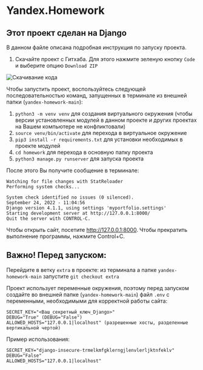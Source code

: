 # Yandex.Homework

## Этот проект сделан на Django

В данном файле описана подробная инструкция по запуску проекта.

1. Скачайте проект с Гитхаба. Для этого нажмите зеленую кнопку `Code` и выберите опцию `Download ZIP`

![Скачивание кода](https://aadev151.tech/static/for_other_projects/download_gh_proj.png)

Чтобы запустить проект, воспользуйтесь следующей последовательностью команд, запущенных в терминале из внешней папки (`yandex-homework-main`):

1. `python3 -m venv venv` для создания виртуального окружения (чтобы версии установленных модулей в данном проекте и других проектах на Вашем компьютере не конфликтовали)
2. `source venv/bin/activate` для перехода в виртуальное окружение
3. `pip3 install -r requirements.txt` для установки необходимых в проекте модулей
4. `cd homework` для перехода в основную папку проекта
5. `python3 manage.py runserver` для запуска проекта

После этого Вы получите сообщение в терминале:
```
Watching for file changes with StatReloader
Performing system checks...

System check identified no issues (0 silenced).
September 24, 2022 - 11:04:56
Django version 4.1.1, using settings 'myportfolio.settings'
Starting development server at http://127.0.0.1:8000/
Quit the server with CONTROL-C.
```

Чтобы открыть сайт, посетите http://127.0.0.1:8000. Чтобы прекратить выполнение программы, нажмите Control+C.


## Важно! Перед запуском:

Перейдите в ветку `extra` в проекте: из терминала а папке `yandex-homework-main` запустите `git checkout extra`

Проект использует переменные окружения, поэтому перед запуском создайте во внешней папке (`yandex-homework-main`) файл `.env` с переменными, необходимыми для корректной работы сайта:
```
SECRET_KEY="<Ваш_секретный_ключ_Django>"
DEBUG="True" (DEBUG="False")
ALLOWED_HOSTS="127.0.0.1|localhost" (разрешенные хосты, разделенные вертикальной чертой)
```

Пример использования:
```
SECRET_KEY="django-insecure-trmelkmfgklerngjlenvlerljktnfeklv"
DEBUG="False"
ALLOWED_HOSTS="127.0.0.1|localhost"
```
